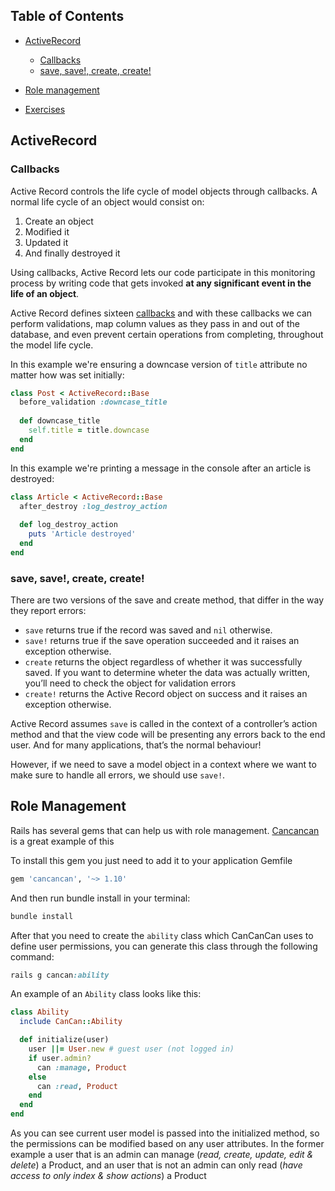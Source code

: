 
## Table of Contents

* [ActiveRecord](#activerecord)
	* [Callbacks](###callbacks)
	* [save, save!, create, create!](#save-save-create-create)

* [Role management](#role-management) 
* [Exercises](https://github.com/hackerschoolmty/Rails201/blob/master/01/exercises.md)

## ActiveRecord

### Callbacks

Active Record controls the life cycle of model objects through callbacks. A normal life cycle of an object would consist on:

1. Create an object
2. Modified it
3. Updated it
4. And finally destroyed it 

Using callbacks, Active Record lets our code participate in this monitoring process by writing code that gets invoked **at any significant event in the life of an object**.  

Active Record defines sixteen [callbacks](http://guides.rubyonrails.org/active_record_callbacks.html#available-callbacks) and with these callbacks we can perform validations, map column values as they pass in and out of the database, and even prevent certain operations from completing, throughout the model life cycle.

In this example we're ensuring a downcase version of `title` attribute no matter how was set initially:

```ruby
class Post < ActiveRecord::Base
  before_validation :downcase_title
  
  def downcase_title
    self.title = title.downcase
  end
end
```

In this example we're printing a message in the console after an article is destroyed: 

```ruby 
class Article < ActiveRecord::Base
  after_destroy :log_destroy_action
 
  def log_destroy_action
    puts 'Article destroyed'
  end
end
```

### save, save!, create, create!

There are two versions of the save and create method, that differ in the way they report errors: 

* `save` returns true if the record was saved and `nil` otherwise.
* `save!` returns true if the save operation succeeded and it raises an exception otherwise.
* `create` returns the object regardless of whether it was successfully saved. If you want to determine wheter the data was actually written, you’ll need to check the object for validation errors
* `create!` returns the Active Record object on success and it raises an exception otherwise.

Active Record assumes `save` is called in the
context of a controller’s action method and that the view code will be presenting any errors back to the end user. And for many applications, that’s the normal behaviour! 

However, if we need to save a model object in a context where we want to make sure to handle all errors, we should use `save!`.



## Role Management

Rails has several gems that can help us with role management. [Cancancan](https://github.com/CanCanCommunity/cancancan) is a great example of this

To install this gem you just need to add it to your application Gemfile

```ruby
gem 'cancancan', '~> 1.10'
```

And then run bundle install in your terminal:

```bash
bundle install
```

After that you need to create the `ability` class which CanCanCan uses to define user permissions, you can generate this class through the following command:

```ruby
rails g cancan:ability
```

An example of an `Ability` class looks like this:


```ruby
class Ability
  include CanCan::Ability

  def initialize(user)
    user ||= User.new # guest user (not logged in)
    if user.admin?
      can :manage, Product
    else
      can :read, Product
    end
  end
end
```

As you can see current user model is passed into the initialized method, so the permissions can be modified based on any user attributes. In the former example a user that is an admin can manage (*read, create, update, edit & delete*) a Product, and an user that is not an admin can only read (*have access to only index & show actions*) a Product



